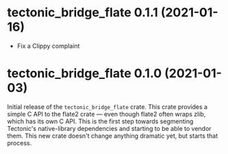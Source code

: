 # tectonic_bridge_flate 0.1.1 (2021-01-16)

- Fix a Clippy complaint

# tectonic_bridge_flate 0.1.0 (2021-01-03)

Initial release of the `tectonic_bridge_flate` crate. This crate provides a
simple C API to the flate2 crate — even though flate2 often wraps zlib, which
has its own C API. This is the first step towards segmenting Tectonic's
native-library dependencies and starting to be able to vendor them. This new
crate doesn't change anything dramatic yet, but starts that process.
